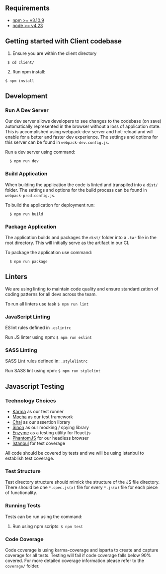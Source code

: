 ## Requirements

* [npm >= v3.10.9](https://www.npmjs.com/)
* [node >= v4.23 ](https://www.node.js)

## Getting started with Client codebase

1. Ensure you are within the client directory

 ```
  $ cd client/
  ```

2. Run npm install:

  ```
  $ npm install
  ```

## Development

### Run A Dev Server

Our dev server allows developers to see changes to the codebase (on save) automatically represented in the browser without a loss of application state. This is accomplished using webpack-dev-server and hot-reload and will enable for a better and faster dev experience. The settings and options for this server can be found in `webpack-dev.config.js`.

Run a dev server using command:

```
  $ npm run dev
```

### Build Application

When building the application the code is linted and transpiled into a `dist/` folder. The settings and options for the build process can be found in `webpack-prod.config.js`.

To build the application for deployment run:

```
  $ npm run build
```
### Package Application

The application builds and packages the `dist/` folder into a `.tar` file in the root directory. This will initially serve as the artifact in our CI.

To package the application use command:
```
  $ npm run package
```

## Linters

We are using linting to maintain code quality and ensure standardization of coding patterns for all devs across the team.

To run all linters use task `$ npm run lint`

### JavaScript Linting

ESlint rules defined in `.eslintrc`

Run JS linter using npm: `$ npm run eslint`

### SASS Linting

SASS Lint rules defined in: `.stylelintrc`

Run SASS lint using npm: `$ npm run stylelint`

## Javascript Testing

### Technology Choices
* [Karma](https://karma-runner.github.io/1.0/index.html) as our test runner
* [Mocha](https://mochajs.org/) as our test framework
* [Chai](http://chaijs.com/) as our assertion library
* [Sinon](http://sinonjs.org/) as our mocking / spying library
* [Enzyme](hhtps://github.com/airbnb/enzyme) as a testing utility for React.js
* [PhantomJS](http://phantomjs.org/) for our headless browser
* [Istanbul]() for test coverage

All code should be covered by tests and we will be using istanbul to establish test coverage.

### Test Structure

Test directory structure should mimick the structure of the JS file directory. There should be one `*.spec.js(x)` file for every `*.js(x)` file for each piece of functionality.

### Running Tests

Tests can be run using the command:

1. Run using npm scripts: `$ npm test`

### Code Coverage

Code coverage is using karma-coverage and isparta to create and capture coverage for all tests. Testing will fail if code coverage falls below 90% covered. For more detailed coverage information please refer to the `coverage/` folder.